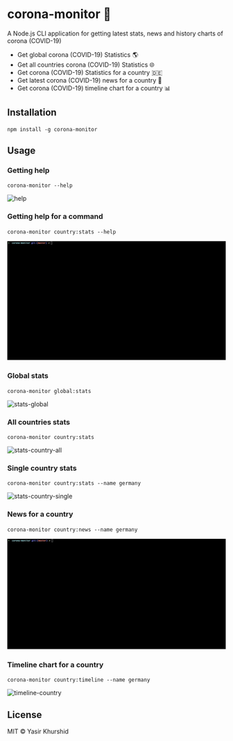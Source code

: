 # corona-monitor 🦠

A Node.js CLI application for getting latest stats, news and history charts of corona (COVID-19)

* Get global corona (COVID-19) Statistics :earth_americas:
* Get all countries corona (COVID-19) Statistics :globe_with_meridians:
* Get corona (COVID-19) Statistics for a country :de:
* Get latest corona (COVID-19) news  for a country :newspaper:
* Get corona (COVID-19) timeline chart for a country :bar_chart:

## Installation

```
npm install -g corona-monitor
```

## Usage

### Getting help

```
corona-monitor --help
```

![help](./.github/help.gif)

### Getting help for a command

```
corona-monitor country:stats --help
```
![command-help](./.github/command-help.gif)


### Global stats

```
corona-monitor global:stats
```

![stats-global](./.github/stats-global.gif)

### All countries stats

```
corona-monitor country:stats
```

![stats-country-all](./.github/state-country-all.gif)


### Single country stats

```
corona-monitor country:stats --name germany
```

![stats-country-single](./.github/stats-country-single.gif)


### News for a country

```
corona-monitor country:news --name germany
```

![news-country](./.github/news-country.gif)

### Timeline chart for a country


```
corona-monitor country:timeline --name germany
```

![timeline-country](./.github/timeline-country.gif)

## License

MIT © Yasir Khurshid
